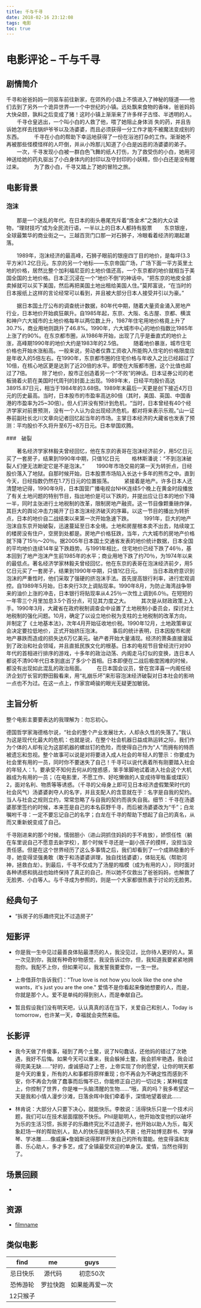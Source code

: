 ```yaml
---
title: 千与千寻
date: 2018-02-16 23:12:08
tags: 电影
toc: true
---
```


# 电影评论 – 千与千寻

## 剧情简介

千寻和爸爸妈妈一同驱车前往新家，在郊外的小路上不慎进入了神秘的隧道——他们去到了另外一个诡异世界—一个中世纪的小镇。远处飘来食物的香味，爸爸妈妈大快朵颐，孰料之后变成了猪！这时小镇上渐渐来了许多样子古怪、半透明的人。 
　　千寻仓皇逃出，一个叫小白的人救了他，喂了她阻止身体消 失的药，并且告诉她怎样去找锅炉爷爷以及汤婆婆，而且必须获得一分工作才能不被魔法变成别的东西。 
　　千寻在小白的帮助下幸运地获得了一份在浴池打杂的工作。渐渐她不再被那些怪模怪样的人吓倒，并从小玲那儿知道了小白是凶恶的汤婆婆的弟子。 
　　一次，千寻发现小白被一群白色飞舞的纸人打伤，为了救受伤的小白，她用河神送给她的药丸驱出了小白身体内的封印以及守封印的小妖精，但小白还是没有醒过来。 
　　为了救小白，千寻又踏上了她的冒险之旅。

<!-- more -->

## 电影背景

### 泡沫
　　那是一个迷乱的年代。在日本的街头巷尾充斥着“炼金术”之类的大众读物，“理财技巧”成为全民流行语，一半以上的日本人都持有股票
　　东京银座，全球最繁华的商业街之一。三越百货门口那一对石狮子，冷眼看着经济的潮起潮落。

　　1989年，泡沫经济的最高峰，石狮子眼前的银座四丁目的地价，是每坪(3.3平方米)1.2亿日元。东京的另一个地标——东京帝国广场，广场下面一平方英里土地的价格，居然比整个加利福尼亚的土地价值还高，一个东京都的地价就相当于美国全国的土地价格。日本正沉浸在一个“地价不倒”的神话中。“把东京的地皮全部卖掉就可以买下美国，然后再把美国土地出租给美国人住。”莫邦富说，“在当时的日本报纸上这样的言论经常可以看到，并且被大部分日本人接受并引以为豪。”

　　据日本国土厅公布的调查统计数据，80年代中期，随着大量资金涌入房地产行业，日本地价开始疯狂飙升。自1985年起，东京、大阪、名古屋、京都、横滨和神户六大城市的土地价格每年以两位数上升，1987年住宅用地价格竟上升了30.7%，商业用地则跳升了46.8%。1990年，六大城市中心的地价指数比1985年上涨了约90%。在东京都市圈，从1986年开始，出现了几乎是垂直式的地价上涨，高峰期1990年的地价大约是1983年的2.5倍。
　　随着地价暴涨，城市住宅价格也开始水涨船高。一般来说，劳动者仅靠工资收入所能购入住宅的价格限度应是年收入的5倍左右。在1990年，东京都市圈的住宅价格与年收入之比已经超过了10倍，在核心地区更是达到了近20倍的水平。即使在大阪都市圈，这个比值也超过了7倍。
　　除了地价，股市正创造着另一个“不败”的神话。日本证券公司的老板骑着火箭在美国时代周刊的封面上出现。1989年末，日经平均股价高达38915.87日元，相当于1984年的3.68倍。1989年末最后一天更是创下接近4万日元的历史最高。当时，日本股市的市盈率高达80倍（其时，美国、英国、中国香港的市盈率为25~30倍）。但人们并没有预计到危机，“当时，日本曾经有40个经济学家对前景预测，没有一个人认为会出现经济危机，都对将来表示乐观。”山一证券前副社长北川文章向记者回忆起当年的市场。主掌日本经济的大藏省也发表了预测：平均股价不久将升至6万~8万日元。日本举国欢腾。

###　破裂

　　著名经济学家林毅夫曾经回忆，他在东京的表哥在泡沫经济前夕，用5亿日元买了一套房子，结果到1990年中期，只值1亿日元
　　格林斯潘说：“不到泡沫破裂人们便无法断定它是不是泡沫。”
　　1990年市场交易的第一天为转折点，日经股价落入了地狱。自那时候开始，日本股票市场陷入长达十多年的熊市之中。直到今天，日经指数仍然在1.7万日元的位置振荡。
　　紧接着是地产。许多日本人还清楚地记得，1990年9月，日本国营广播电视台NHK连续5个晚上在黄金时段播放了有关土地问题的特别节目，指出地价是可以下跌的，并提出应让日本的地价下降一半，同时主张进行土地税制的改革，限制房地产融资。这一节目像颗重磅炸弹，其巨大的舆论冲击力揭开了日本泡沫经济破灭的序幕。以这一节目的播出为转折点，日本的地价自二战结束以来第一次开始急速下跌。
　　1991年，巨大的地产泡沫自东京开始破裂，迅速蔓延至日本全境。土地和房屋根本卖不出去，陆续竣工的楼房没有住户，空房到处都是。房地产价格狂跌，当年，六大城市的房地产价格就下降了15％～20％。据2005年日本国土交通省发表的地价统计数据，日本全国的平均地价连续14年呈下跌趋势。与1991年相比，住宅地价已经下跌了46％，基本回到了地产泡沫产生前1985年的水平；商业用地下跌了约70％，为1974年以来的最低点。著名经济学家林毅夫曾经回忆，他在东京的表哥在泡沫经济前夕，用5亿日元买了一套房子，结果到1990年中期，只值1亿日元。
　　当日本政府意识到泡沫的严重性时，他们采取了强硬的挤泡沫手法。首先提高银行利率，进行宏观调控。自1989年5月始，日本央行3次上调贴现率。1990年8月，为防止海湾战争带来的油价上涨的冲击，日本银行将贴现率从4.25％一次性上调到6.0％。在短短的一年零三个月里加息3.5个百分点，可见其力度之大。
　　其次是从财政政策上入手。1990年3月，大藏省在政府税制调查会中设置了土地税制小委员会，探讨对土地税制的强化问题。10月，确定了以设立地价税为支柱的土地税制的改革方向，并制定了《土地基本法》，次年4月开始征收地价税。1990年12月，土地政策审议会决定要拉低地价，正式开始挤压泡沫。
　　事后的统计表明，日本因股市和房地产暴跌而造成的损失达6万亿美元。破产者开始大量涌现。经济的萧条直接漫延到了政治和社会领域，并且直抵民族文化的根基。日本的电视节目曾经流行对90年代的首相进行排序的游戏，十多年的政治动荡、内阁走马灯似的变换，连日本人都说不清90年代日本到底出了多少个首相。日本即便在二战后极度困难的时候，都没有出现如此混乱的政治局面。
　　在日本国会议员，曾在宫泽喜一内阁任经济企划厅长官的野田毅看来，用“礼崩乐坏”来形容泡沫经济破裂对日本社会的影响一点也不为过。在这一点上，作家宫崎骏的眼光无疑更加敏锐。

## 主旨分析

整个电影主要要表达的我理解为：勿忘初心。

德国哲学家海德格尔说，“社会的整个产业发展壮大，人却永久性的失落了。”我认为这是现代化最大的危机：也就是说，在整个社会机器日益成熟运转之际，我们作为个体的人却有沦为这部机器的螺丝钉的危险，而使得自己作为“人”而拥有的特质被遗忘和忽视。整个故事可以说是对将要进入成人社会的年轻人的警示：你要成为社会里有用的一员，同时你不要迷失了自己！千寻可以说代表着所有刚要踏入社会的年轻人：1，要承受不知何去何从的惶惑感，笨手笨脚地试着进入社会这个大机器成为有用的一员；（在电影里，不愿工作、好吃懒做的人变成待宰牲畜或煤灰）2，面对名利、物质等等诱惑。（千寻的父母身上即可见日本经济虚假繁荣时代的社会风气）汤婆婆剥夺人的名字，并且支配人的含意就在于：名字是自我的契约。当人与社会之规则立约，常常忽略了与自我的契约而丧失自我。细节：千寻在汤婆婆那里签约的时候，本来签是自己的本名荻野千寻，而后被汤婆婆改为“千”；白龙嘱咐千寻：一定不要忘记自己的名字；白龙在千寻的帮助下想起了自己的真名，从而又重新蜕变成了自己。

千寻刚进来的那个时候，懦弱胆小（进山洞抓住妈妈的手不肯放），娇惯任性（躺在车里说自己不愿意去新学校），那个时候千寻还是一副小孩子的摸样，没担当没责任感。但是在这个世界经历了这么多事情之后，我们却看到了一个成熟稳重的千寻，她变得坚强勇敢（敢于和汤婆婆讲理，独自找钱婆婆），体贴无私（帮助河神，拯救白龙）。到最后，千寻不仅成为了汤屋的楷模（成为有用的人），同时面对各种诱惑和挑战也始终保持了真正的自己，所以她不仅救出了爸爸妈妈，也解救了无脸男、小白等人。与千寻成为参照的，则是一个大家都很热衷于讨论的无脸男。


## 经典句子

- “拆房子的乐趣终究比不过造房子”

## 短影评

- 你是我一生中见过最善良体贴最漂亮的人，我没见过，比你待人更好的人。第一次见到你，我就有种奇妙物感觉，我没告诉过你，但，我知道我要紧紧地拥抱你。我配不上你，但如果可以，我发誓我要爱你，一生一世。

- 上帝借菲尔告诉我们："True love is not how you look like the one she wants，it's just you are the one." 爱情不是你看起来像她想要的人，而是，你就是那个人。爱不是单纯的得到别人，而是奉献自己。

- 暂且假设我们没有明天吧，认认真真的活在当下，关爱自己和别人，Today is tomorrow，也许某一天，幸福就会突然来临。 

## 长影评

- 我今天做了件傻事，碰到了两个土鳖，说了N句蠢话，还他妈的错过了次艳遇，我好不后悔。如果今天可以重来，我会躲掉土鳖，我会抓牢艳遇，我会过得完美无缺……”好的，虔诚感动了上苍，上帝实现了你的愿望，让你的明天都是今天的重复，所有的人和事都将原样重现；你不再会为不确定性而感到不安，你不再会为做了蠢事而后悔不已，你能修正自己的一切过失；某种程度上，你控制了世界，你是唯一头脑清醒的生物……“哦，真的吗？我多希望这一天是我和小情人漫步沙滩，日落余晖中我们牵着手，深情地望着彼此……

- 林肯说：大部分人只要下决心，就能快乐。李敖说：活得快乐只是一个技术问题，我们可以在技术层面摆脱不快乐。Phil是聪明人，他开始改变他的以破坏为乐的生活习惯，拆房子的乐趣终究比不过造房子，他开始以助人为乐，每天象赶场一样的帮助别人，助人的快乐是能够持久不衰；他开始博览群书、学弹琴、学冰雕……像威廉•詹姆斯说得那样开发自己的所有潜能。他变得温和友善、乐心助人，多才多艺，成了全镇最受欢迎的单身汉。爱情，当然也得到了。

## 场景回顾

- 

## 资源 

- [filmname](http://blog.leanote.com/freewalk "filmname")

## 类似电影

|      find      |       me       |      guys      |
|:--------------:|:--------------:|:--------------:|
|忌日快乐        |源代码          |初恋50次
|恐怖游轮        |罗拉快跑        |如果能再爱一次
|12只猴子        |    
